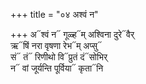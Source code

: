 +++
title = "०४ अश्वं न"

+++
अ᳓श्वं न᳓ गूळ्ह᳓म् अश्विना दुरे᳓वैर्  
ऋ᳓षिं नरा वृषणा रेभ᳓म् अप्सु᳓  
सं᳓ तं᳓ रिणीथो वि᳓प्रुतं दं᳓सोभिर्  
न᳓ वां जूर्यन्ति पूर्विया᳓ कृता᳓नि